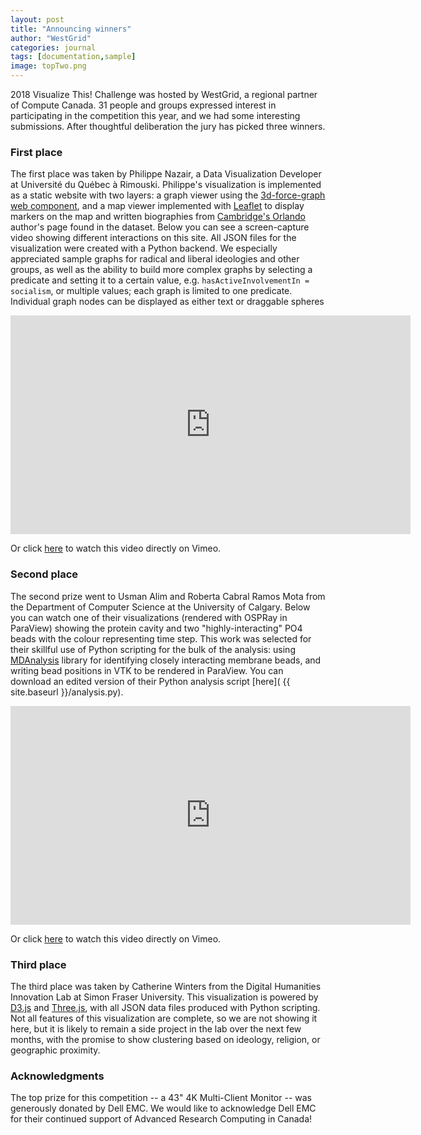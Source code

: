 ```yaml
---
layout: post
title: "Announcing winners"
author: "WestGrid"
categories: journal
tags: [documentation,sample]
image: topTwo.png
---
```


2018 Visualize This! Challenge was hosted by WestGrid, a regional partner of Compute Canada. 31 people
and groups expressed interest in participating in the competition this year, and we had some interesting
submissions. After thoughtful deliberation the jury has picked three winners.

### First place

The first place was taken by Philippe Nazair, a Data Visualization Developer at Université du Québec à
Rimouski. Philippe's visualization is implemented as a static website with two layers: a graph viewer
using the <a href="https://github.com/vasturiano/3d-force-graph" target="_blank">3d-force-graph web
component</a>, and a map viewer implemented with <a href="https://leafletjs.com"
target="_blank">Leaflet</a> to display markers on the map and written biographies from <a
href="http://orlando.cambridge.org" target="_blank">Cambridge's Orlando</a> author's page found in the
dataset. Below you can see a screen-capture video showing different interactions on this site. All JSON
files for the visualization were created with a Python backend. We especially appreciated sample graphs
for radical and liberal ideologies and other groups, as well as the ability to build more complex graphs
by selecting a predicate and setting it to a certain value, e.g. `hasActiveInvolvementIn = socialism`, or
multiple values; each graph is limited to one predicate. Individual graph nodes can be displayed as
either text or draggable spheres

<div class="flex-video">
	<iframe width="640" height="350" src="https://player.vimeo.com/video/306261749" frameborder="0"
	allow="accelerometer; autoplay; encrypted-media; gyroscope; picture-in-picture"
	allowFullScreen mozallowfullscreen webkitAllowFullScreen></iframe>
</div>

Or click <a href="https://vimeo.com/306261749">here</a> to watch this video directly on Vimeo.

### Second place

The second prize went to Usman Alim and Roberta Cabral Ramos Mota from the Department of Computer Science
at the University of Calgary. Below you can watch one of their visualizations (rendered with OSPRay in
ParaView) showing the protein cavity and two "highly-interacting" PO4 beads with the colour representing
time step. This work was selected for their skillful use of Python scripting for the bulk of the
analysis: using <a href="https://www.mdanalysis.org" target="_blank">MDAnalysis</a> library for
identifying closely interacting membrane beads, and writing bead positions in VTK to be rendered in
ParaView. You can download an edited version of their Python analysis script [here]( {{ site.baseurl
}}/analysis.py).

<div class="flex-video">
	<iframe width="640" height="350" src="https://player.vimeo.com/video/306277152" frameborder="0"
	allow="accelerometer; autoplay; encrypted-media; gyroscope; picture-in-picture"
	allowFullScreen mozallowfullscreen webkitAllowFullScreen></iframe>
</div>

Or click <a href="https://vimeo.com/306277152">here</a> to watch this video directly on Vimeo.

### Third place

The third place was taken by Catherine Winters from the Digital Humanities Innovation Lab at Simon Fraser
University. This visualization is powered by <a href="https://d3js.org" target="_blank">D3.js</a> and <a
href="https://threejs.org" target="_blank">Three.js</a>, with all JSON data files produced with Python
scripting. Not all features of this visualization are complete, so we are not showing it here, but it is
likely to remain a side project in the lab over the next few months, with the promise to show clustering
based on ideology, religion, or geographic proximity.

### Acknowledgments

The top prize for this competition -- a 43" 4K Multi-Client Monitor -- was generously donated by Dell
EMC. We would like to acknowledge Dell EMC for their continued support of Advanced Research Computing in
Canada!
